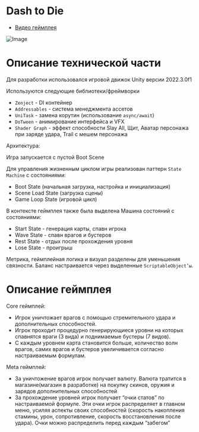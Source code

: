# Dash to Die
+ [Видео геймплея](https://youtu.be/1bwlq56zYts)
  
![Image](gmeplayGif.gif)

# Описание технической части
Для разработки использовался игровой движок Unity версии 2022.3.0f1

Используются следующие библиотеки/фреймворки
+ `Zenject` - DI контейнер
+ `Addressables` - система менеджмента ассетов
+ `UniTask` - замена корутин (использование `async/await`)
+ `DoTween` - анимирование интерфейса и VFX
+ `Shader Graph` - эффект способности Slay All, Щит, Аватар персонажа при заряде удара, Trail с мешем персонажа

Архитектура:

Игра запускается с пустой Boot Scene

Для управления жизненным циклом игры реализован паттерн `State Machine` с состояниями: 
+ Boot State (начальная загрузка, настройка и инициализация)
+ Scene Load State (загрузка сцены)
+ Game Loop State (игровой цикл)

В контексте геймплея также была выделена Машина состояний с состояниями:
+ Start State - генерация карты, спавн игрока
+ Wave State - спавн врагов и бустеров
+ Rest State - отдых после прохождения уровня
+ Lose State - проигрыш

Метрика, геймплейная логика и визуал разделены для уменьшения связности.
Баланс настраивается через выделенные `ScriptableObject’ы`.

# Описание геймплея
Core геймплей:
+ Игрок уничтожает врагов с помощью стремительного удара и дополнительных способностей. 
+ Игрок проходит процедурно генерирующиеся уровни на которых спавнятся враги (3 вида) и поднимаемые бустеры (7 видов). 
+ С каждым уровнем карта становится больше, количество волн врагов, самих врагов и бустеров увеличивается согласно настраиваемым формулам.

Meta геймплей: 
+ За уничтожение врагов игрок получает валюту. Валюта тратится в магазине(магазин в разработке) на покупку скинов, оружия и зарядов дополнительных способностей
+ За прохождение уровней игрок получает “очки статов” по настраиваемой формуле. Эти очки игрок распределяет в главном меню, усиляя аспекты своих способностей (скорость накопления стамины, урон, сопротивление, скорость восстановления после удара). Очки можно распределить перед каждым “забегом”
